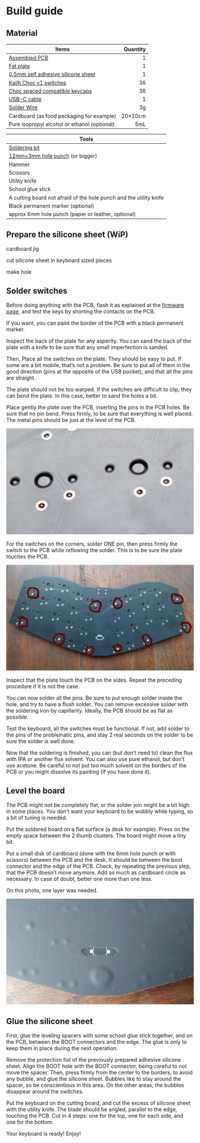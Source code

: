 # Build guide

## Material

|Items                                                                                                      |Quantity|
|-----------------------------------------------------------------------------------------------------------|-------:|
|[Assembled PCB](pcb/gerbers/)                                                                              |       1|
|[Fat plate](cad)                                                                                           |       1|
|[0.5mm self adhesive silicone sheet](https://www.aliexpress.com/item/1005003938672544.html)                |       1|
|[Kailh Choc v1 switches](https://lowprokb.ca/collections/switches/products/ambients-silent-choc-switches)  |      36|
|[Choc spaced compatible keycaps](https://lowprokb.ca/collections/keycaps/products/ldsa-low-profile-blank-keycaps)|36|
|[USB-C cable](https://www.aliexpress.com/item/1005003058092715.html)                                       |       1|
|[Solder Wire](https://www.aliexpress.com/item/1005007053733373.html)                                       |      3g|
|Cardboard (as food packaging for example)                                                                  | 20×10cm|
|Pure isopropyl alcohol or ethanol (optional)                                                               |     5mL|

|Tools                                                                                   |
|----------------------------------------------------------------------------------------|
|[Soldering kit](https://www.aliexpress.com/item/4000019437594.html)                     |
|[12mm×3mm hole punch](https://www.aliexpress.com/item/1005005796385084.html) (or bigger)|
|Hammer                                                                                  |
|Scissors                                                                                |
|Utility knife                                                                           |
|School glue stick                                                                       |
|A cutting board not afraid of the hole punch and the utility knife                      |
|Black permanent marker (optional)                                                       |
|approx 6mm hole punch (paper or leather, optional)                                      |

## Prepare the silicone sheet (WiP)

cardboard jig

cut silicone sheet in keyboard sized pieces

make hole

## Solder switches

Before doing anything with the PCB, flash it as explained at the
[firmware page](firmware/), and test the keys by shorting the contacts
on the PCB.

If you want, you can paint the border of the PCB with a black
permanent marker.

Inspect the back of the plate for any asperity. You can sand the back
of the plate with a knife to be sure that any small imperfection is
sanded.

Then, Place all the switches on the plate. They should be easy to
put. If some are a bit mobile, that’s not a problem. Be sure to put
all of them in the good direction (pins at the opposite of the USB
pocket), and that all the pins are straight.

The plate should not be too warped. If the switches are difficult to
clip, they can bend the plate. In this case, better to sand the holes
a bit.

Place gently the plate over the PCB, inserting the pins in the PCB
holes. Be sure that no pin bend. Press firmly, to be sure that
everything is well placed. The metal pins should be just at the level
of the PCB.

![Pins depth closeup](images/building-pin-depth-closeup.jpg)

For the switches on the corners, solder ONE pin, then press firmly the
switch to the PCB while reflowing the solder. This is to be sure the
plate touches the PCB.

![Corner pins to solder](images/building-solder-corner-pins.jpg)

Inspect that the plate touch the PCB on the sides. Repeat the
preceding procedure if it is not the case.

You can now solder all the pins. Be sure to put enough solder inside
the hole, and try to have a flush solder. You can remove excessive
solder with the soldering iron by capillarity. Ideally, the PCB should
be as flat as possible.

Test the keyboard, all the switches must be functional. If not, add
solder to the pins of the problematic pins, and stay 2 real seconds on
the solder to be sure the solder is well done.

Now that the soldering is finished, you can (but don’t need to) clean
the flux with IPA or another flux solvent. You can also use pure
ethanol, but don’t use acetone. Be careful to not put too much solvent
on the borders of the PCB or you might dissolve its painting (if you
have done it).

## Level the board

The PCB might not be completely flat, or the solder join might be a
bit high in some places. You don’t want your keyboard to be wobbly
while typing, so a bit of tuning is needed.

Put the soldered board on a flat surface (a desk for example). Press
on the empty space between the 2 thumb clusters. The board might move
a tiny bit.

Put a small disk of cardboard (done with the 6mm hole punch or with
scissors) between the PCB and the desk. It should be between the boot
connector and the edge of the PCB. Check, by repeating the previous
step, that the PCB doesn’t move anymore. Add as much as cardboard
circle as necessary. In case of doubt, better one more than one less.

On this photo, one layer was needed.

![Leveling spacer](images/building-leveling-spacer.jpg)

## Glue the silicone sheet

First, glue the leveling spacers with some school glue stick together,
and on the PCB, between the BOOT connectors and the edge. The glue is
only to keep them in place during the next operation.

Remove the protection foil of the previously prepared adhesive
silicone sheet. Align the BOOT hole with the BOOT connector, being
careful to not move the spacer. Then, press firmly from the center to
the borders, to avoid any bubble, and glue the silicone sheet. Bubbles
like to stay around the spacer, so be conscientious in this area. On
the other areas, the bubbles disappear around the switches.

Put the keyboard on the cutting board, and cut the excess of silicone
sheet with the utility knife. The blade should be angled, parallel to
the edge, touching the PCB. Cut in 4 steps: one for the top, one
for each side, and one for the bottom.

Your keyboard is ready! Enjoy!
